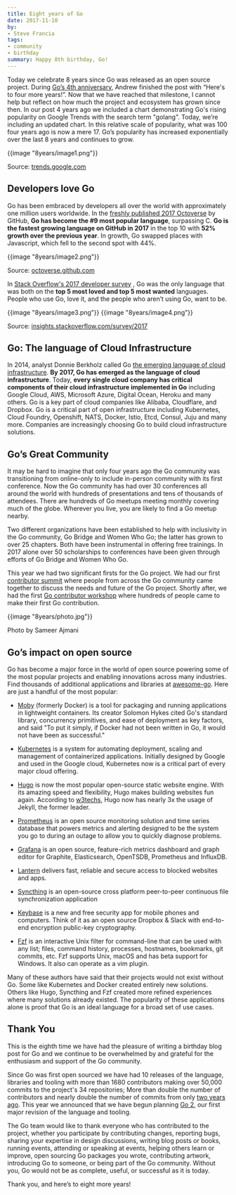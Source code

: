 ```yaml
---
title: Eight years of Go
date: 2017-11-10
by:
- Steve Francia
tags:
- community
- birthday
summary: Happy 8th birthday, Go!
---
```



Today we celebrate 8 years since Go was released as an open source project.
During [Go’s 4th anniversary](/blog/4years), Andrew
finished the post with “Here's to four more years!”. Now that we have reached
that milestone, I cannot help but reflect on how much the project and
ecosystem has grown since then. In our post 4 years ago we included a chart
demonstrating Go's rising popularity on Google Trends with the search term
"golang". Today, we’re including an updated chart. In this relative scale of
popularity, what was 100 four years ago is now a mere 17. Go’s popularity has
increased exponentially over the last 8 years and continues to grow.

{{image "8years/image1.png"}}

Source: [trends.google.com](https://trends.google.com/trends/explore?date=2009-10-01%202017-10-30&q=golang&hl=en-US)

## Developers love Go

Go has been embraced by developers all over the world with approximately one
million users worldwide. In the [freshly published 2017 Octoverse](https://octoverse.github.com/)
by GitHub, **Go has become the #9 most popular language**, surpassing C.
**Go is the fastest growing language on GitHub in 2017** in the top 10 with
**52% growth over the previous year**. In growth, Go swapped places with
Javascript, which fell to the second spot with 44%.

{{image "8years/image2.png"}}

Source: [octoverse.github.com](https://octoverse.github.com/)

In [Stack Overflow's 2017 developer survey](https://insights.stackoverflow.com/survey/2017#most-loved-dreaded-and-wanted)
, Go was the only language that was both on the **top 5 most loved and top 5 most wanted** languages.
People who use Go, love it, and the people who aren’t using Go, want to be.

{{image "8years/image3.png"}}
{{image "8years/image4.png"}}

Source: [insights.stackoverflow.com/survey/2017](https://insights.stackoverflow.com/survey/2017#most-loved-dreaded-and-wanted)

## Go: The language of Cloud Infrastructure

In 2014, analyst Donnie Berkholz called Go
[the emerging language of cloud infrastructure](http://redmonk.com/dberkholz/2014/03/18/go-the-emerging-language-of-cloud-infrastructure/).
**By 2017, Go has emerged as the language of cloud infrastructure**.
Today, **every single cloud company has critical components of their cloud infrastructure implemented in Go**
including Google Cloud, AWS, Microsoft Azure, Digital Ocean, Heroku and many others. Go
is a key part of cloud companies like Alibaba, Cloudflare, and Dropbox. Go is
a critical part of open infrastructure including Kubernetes, Cloud Foundry,
Openshift, NATS, Docker, Istio, Etcd, Consul, Juju and many more. Companies
are increasingly choosing Go to build cloud infrastructure solutions.

## Go’s Great Community

It may be hard to imagine that only four years ago the Go community was
transitioning from online-only to include in-person community with its first
conference. Now the Go community has had over 30 conferences all around the
world with hundreds of presentations and tens of thousands of attendees.
There are hundreds of Go meetups meeting monthly covering much of the globe.
Wherever you live, you are likely to find a Go meetup nearby.

Two different organizations have been established to help with inclusivity in
the Go community, Go Bridge and Women Who Go; the latter has grown to over 25
chapters. Both have been instrumental in offering free trainings. In 2017
alone over 50 scholarships to conferences have been given through efforts of
Go Bridge and Women Who Go.

This year we had two significant firsts for the Go project. We had our first
[contributor summit](/blog/contributors-summit) where
people from across the Go community came together to
discuss the needs and future of the Go project. Shortly after, we had the
first [Go contributor workshop](/blog/contributor-workshop)
where hundreds of people came to make their first Go contribution.

{{image "8years/photo.jpg"}}

Photo by Sameer Ajmani

## Go’s impact on open source

Go has become a major force in the world of open source powering some of the
most popular projects and enabling innovations across many industries. Find
thousands of additional applications and libraries at [awesome-go](https://github.com/avelino/awesome-go). Here are
just a handful of the most popular:

  - [Moby](https://mobyproject.org/) (formerly Docker) is a tool for packaging
    and running applications in lightweight containers.
    Its creator Solomon Hykes cited Go's standard library,
    concurrency primitives, and ease of deployment as key factors,
    and said "To put it simply, if Docker had not been written in Go,
    it would not have been as successful."

  - [Kubernetes](https://kubernetes.io/) is a system for automating deployment,
    scaling and management of containerized applications.
    Initially designed by Google and used in the Google cloud,
    Kubernetes now is a critical part of every major cloud offering.

  - [Hugo](https://gohugo.io/) is now the most popular open-source static website engine.
    With its amazing speed and flexibility, Hugo makes building websites fun again.
    According to [w3techs](https://w3techs.com/technologies/overview/content_management/all),
    Hugo now has nearly 3x the usage of Jekyll, the former leader.

  - [Prometheus](https://prometheus.io/) is an open source monitoring solution
    and time series database that powers metrics and alerting designed to be
    the system you go to during an outage to allow you to quickly diagnose problems.

  - [Grafana](https://grafana.com/) is an open source,
    feature-rich metrics dashboard and graph editor for Graphite,
    Elasticsearch, OpenTSDB, Prometheus and InfluxDB.

  - [Lantern](https://getlantern.org/) delivers fast, reliable and secure access to blocked websites and apps.

  - [Syncthing](https://syncthing.net/) is an open-source cross platform
    peer-to-peer continuous file synchronization application

  - [Keybase](https://keybase.io/) is a new and free security app for mobile
    phones and computers.
    Think of it as an open source Dropbox & Slack with end-to-end encryption
    public-key cryptography.

  - [Fzf](https://github.com/junegunn/fzf) is an interactive Unix filter
    for command-line that can be used with any list;
    files, command history, processes, hostnames,
    bookmarks, git commits, etc.
    Fzf supports Unix, macOS and has beta support for Windows.
    It also can operate as a vim plugin.

Many of these authors have said that their projects would not exist without
Go. Some like Kubernetes and Docker created entirely new solutions. Others
like Hugo, Syncthing and Fzf created more refined experiences where many
solutions already existed. The popularity of these applications alone is
proof that Go is an ideal language for a broad set of use cases.

## Thank You

This is the eighth time we have had the pleasure of writing a birthday blog
post for Go and we continue to be overwhelmed by and grateful for the
enthusiasm and support of the Go community.

Since Go was first open sourced we have had 10 releases of the language,
libraries and tooling with more than 1680 contributors making over 50,000
commits to the project's 34 repositories; More than double the number of
contributors and nearly double the number of commits from only [two years ago](/blog/6years).
This year we announced that we have begun planning [Go 2](/blog/toward-go2), our first major
revision of the language and tooling.

The Go team would like to thank everyone who has contributed to the project,
whether you participate by contributing changes, reporting bugs, sharing your
expertise in design discussions, writing blog posts or books, running events,
attending or speaking at events, helping others learn or improve, open
sourcing Go packages you wrote, contributing artwork, introducing Go to
someone, or being part of the Go community. Without you, Go would not be as
complete, useful, or successful as it is today.

Thank you, and here’s to eight more years!
